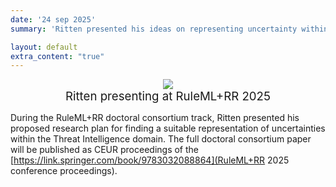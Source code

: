 ```yaml
---
date: '24 sep 2025'
summary: 'Ritten presented his ideas on representing uncertainty within the <a href="https://w3id.org/tido">TIDO ontology</a> at the Doctoral Consortium track of the RuleML+RR 2025 conference!'

layout: default
extra_content: "true"
---
```

<center>
<img src="../images/news/Ritten_RuleML_RR2025.jpg" max-width="400"><br><span style="font-size:14pt">Ritten presenting at RuleML+RR 2025</span>
</center>

During the RuleML+RR doctoral consortium track, Ritten presented his proposed research plan for finding a suitable representation of uncertainties within the Threat Intelligence domain. The full doctoral consortium paper will be published as CEUR proceedings of the <a href=""></a>[https://link.springer.com/book/9783032088864](RuleML+RR 2025 conference proceedings).

